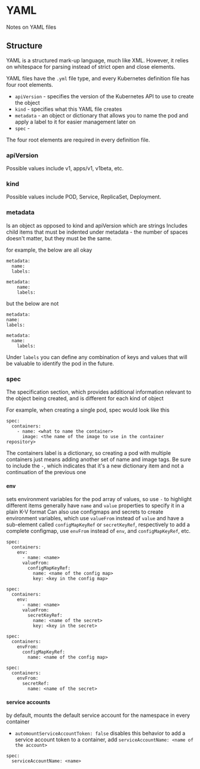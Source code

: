 # YAML

Notes on YAML files

## Structure

YAML is a structured mark-up language, much like XML. However, it relies on whitespace for parsing instead of strict open and close elements.

YAML files have the `.yml` file type, and every Kubernetes definition file has four root elements.
- `apiVersion` - specifies the version of the Kubernetes API to use to create the object
- `kind` - specifies what this YAML file creates
- `metadata` - an object or dictionary that allows you to name the pod and apply a label to it for easier management later on
- `spec` - 

The four root elements are required in every definition file.

### apiVersion
Possible values include v1, apps/v1, v1beta, etc.
### kind
Possible values include POD, Service, ReplicaSet, Deployment.
### metadata
Is an object as opposed to kind and apiVersion which are strings
Includes child items that must be indented under metadata - the number of spaces doesn't matter, but they must be the same.

for example, the below are all okay
```
metadata:
  name:
  labels:

metadata:
    name:
    labels:
```
but the below are not
```
metadata:
name:
labels:

metadata:
  name:
    labels:
```

Under `labels` you can define any combination of keys and values that will be valuable to identify the pod in the future.
### spec
The specification section, which provides additional information relevant to the object being created, and is different for each kind of object

For example, when creating a single pod, spec would look like this
```
spec:
  containers:
    - name: <what to name the container>
      image: <the name of the image to use in the container repository>
```
The containers label is a dictionary, so creating a pod with multiple containers just means adding another set of name and image tags. Be sure to include the `-`, which indicates that it's a new dictionary item and not a continuation of the previous one

#### env
sets environment variables for the pod
array of values, so use `-` to highlight different items
generally have `name` and `value` properties to specify it in a plain K-V format
Can also use configmaps and secrets to create environment variables, which use `valueFrom` instead of `value` and have a sub-element called `configMapKeyRef` or `secretKeyRef`, respectively
to add a complete configmap, use `envFrom` instead of `env`, and `configMapKeyRef`, etc.
```
spec:
  containers:
    env:
      - name: <name>
      valueFrom:
        configMapKeyRef:
          name: <name of the config map>
          key: <key in the config map>

spec:
  containers:
    env:
      - name: <name>
      valueFrom:
        secretKeyRef:
          name: <name of the secret>
          key: <key in the secret>

spec:
  containers:
    envFrom:
      configMapKeyRef:
        name: <name of the config map>
        
spec:
  containers:
    envFrom:
      secretRef:
        name: <name of the secret>
```
#### service accounts
by default, mounts the default service account for the namespace in every container
- `automountServiceAccountToken: false` disables this behavior
to add a service account token to a container, add `serviceAccountName: <name of the account>`

```
spec:
  serviceAccountName: <name>
```